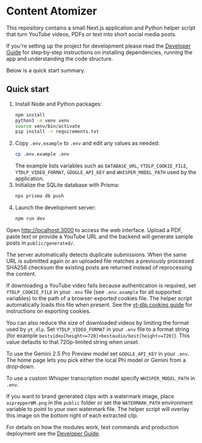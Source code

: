 # Content Atomizer

This repository contains a small Next.js application and Python helper script that turn YouTube videos, PDFs or text into short social media posts.

If you're setting up the project for development please read the [Developer Guide](./DEVELOPER_GUIDE.md) for step‑by‑step instructions on installing dependencies, running the app and understanding the code structure.

Below is a quick start summary.

## Quick start

1. Install Node and Python packages:
   ```bash
   npm install
   python3 -m venv venv
   source venv/bin/activate
   pip install -r requirements.txt
   ```
2. Copy `.env.example` to `.env` and edit any values as needed:
   ```bash
   cp .env.example .env
   ```
   The example lists variables such as `DATABASE_URL`, `YTDLP_COOKIE_FILE`,
   `YTDLP_VIDEO_FORMAT`, `GOOGLE_API_KEY` and `WHISPER_MODEL_PATH` used by the application.
3. Initialize the SQLite database with Prisma:
   ```bash
   npx prisma db push
   ```
4. Launch the development server:
   ```bash
   npm run dev
   ```

Open [http://localhost:3000](http://localhost:3000) to access the web interface. Upload a PDF, paste text or provide a YouTube URL and the backend will generate sample posts in `public/generated/`.

The server automatically detects duplicate submissions. When the same URL is
submitted again or an uploaded file matches a previously processed SHA256
checksum the existing posts are returned instead of reprocessing the content.

If downloading a YouTube video fails because authentication is required, set
`YTDLP_COOKIE_FILE` in your `.env` file (see `.env.example` for all supported
variables) to the path of a browser-exported cookies file. The helper script
automatically loads this file when present. See the
[yt-dlp cookies guide](https://github.com/yt-dlp/yt-dlp/wiki/FAQ#how-do-i-pass-cookies-to-yt-dlp)
for instructions on exporting cookies.

You can also reduce the size of downloaded videos by limiting the format used by
`yt_dlp`. Set `YTDLP_VIDEO_FORMAT` in your `.env` file to a format string (for
example `bestvideo[height<=720]+bestaudio/best[height<=720]`). This value
defaults to that 720p-limited string when unset.

To use the Gemini 2.5 Pro Preview model set `GOOGLE_API_KEY` in your `.env`.
The home page lets you pick either the local Phi model or Gemini from a drop‑down.

To use a custom Whisper transcription model specify `WHISPER_MODEL_PATH` in `.env`.

If you want to brand generated clips with a watermark image, place
`aiprepperWM.png` in the `public` folder or set the `WATERMARK_PATH`
environment variable to point to your own watermark file. The helper script will
overlay this image on the bottom right of each extracted clip.

For details on how the modules work, test commands and production deployment see the [Developer Guide](./DEVELOPER_GUIDE.md).

